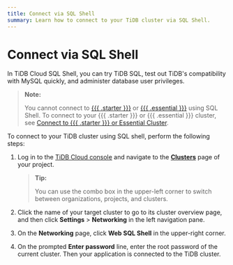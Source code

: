 ```yaml
---
title: Connect via SQL Shell
summary: Learn how to connect to your TiDB cluster via SQL Shell.
---
```


# Connect via SQL Shell

In TiDB Cloud SQL Shell, you can try TiDB SQL, test out TiDB's compatibility with MySQL quickly, and administer database user privileges.

> **Note:**
>
> You cannot connect to [{{{ .starter }}}](/tidb-cloud/select-cluster-tier.md#tidb-cloud-serverless) or [{{{ .essential }}}](/tidb-cloud/select-cluster-tier.md#essential) using SQL Shell. To connect to your {{{ .starter }}} or {{{ .essential }}} cluster, see [Connect to {{{ .starter }}} or Essential Cluster](/tidb-cloud/connect-to-tidb-cluster-serverless.md).

To connect to your TiDB cluster using SQL shell, perform the following steps:

1. Log in to the [TiDB Cloud console](https://tidbcloud.com/) and navigate to the [**Clusters**](https://tidbcloud.com/project/clusters) page of your project.

    > **Tip:**
    >
    > You can use the combo box in the upper-left corner to switch between organizations, projects, and clusters.

2. Click the name of your target cluster to go to its cluster overview page, and then click **Settings** > **Networking** in the left navigation pane.
3. On the **Networking** page, click **Web SQL Shell** in the upper-right corner.
4. On the prompted **Enter password** line, enter the root password of the current cluster. Then your application is connected to the TiDB cluster.